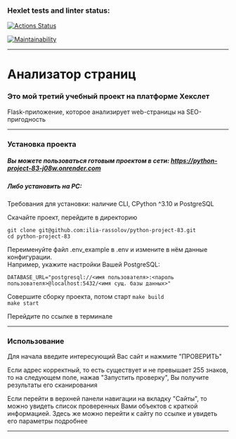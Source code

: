 ### Hexlet tests and linter status:
[![Actions Status](https://github.com/ilia-rassolov/python-project-83/actions/workflows/hexlet-check.yml/badge.svg)](https://github.com/ilia-rassolov/python-project-83/actions)

[![Maintainability](https://api.codeclimate.com/v1/badges/ffa0f30f16b9baf237d7/maintainability)](https://codeclimate.com/github/ilia-rassolov/python-project-83/maintainability)

---

# Анализатор страниц

### Это мой третий учебный проект на платформе Хекслет

Flask-приложение, которое анализирует web-страницы на SEO-пригодность

---

### Установка проекта 

##### Вы можете пользоваться готовым проектом в сети: https://python-project-83-j08w.onrender.com

##### Либо установить на PC:

Требования для установки: наличие CLI, CPython ^3.10 и PostgreSQL

Скачайте проект, перейдите в директорию  

`git clone git@github.com:ilia-rassolov/python-project-83.git`  
`cd python-project-83`  

Переименуйте файл .env_example в .env и измените в нём данные конфигурации.  
Например, укажите настройки Вашей PostgreSQL:  

`DATABASE_URL="postgresql://<имя пользователя>:<пароль пользователя>@localhost:5432/<имя сущ. базы данных>"`

Совершите сборку проекта, потом старт
`make build`  
`make start`  

Перейдите по ссылке в терминале 

---

### Использование

Для начала введите интересующий Вас сайт и нажмите "ПРОВЕРИТЬ"

Если адрес корректный, то есть существует и не превышает 255 знаков, то на следующем поле, нажав "Запустить проверку",
Вы получите результаты его сканирования

Если перейти в верхней панели навигации на вкладку "Сайты", то можно увидеть список проверенных Вами объектов
с краткой информацией. Здесь же можно перейти к сайту по ссылке и увидеть его параметры подробнее

---